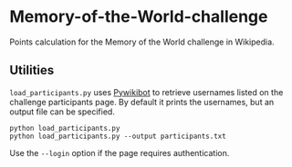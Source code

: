 # Memory-of-the-World-challenge

Points calculation for the Memory of the World challenge in Wikipedia.

## Utilities

`load_participants.py` uses [Pywikibot](https://www.mediawiki.org/wiki/Manual:Pywikibot) to
retrieve usernames listed on the challenge participants page.  By
default it prints the usernames, but an output file can be specified.

```
python load_participants.py
python load_participants.py --output participants.txt
```

Use the `--login` option if the page requires authentication.
